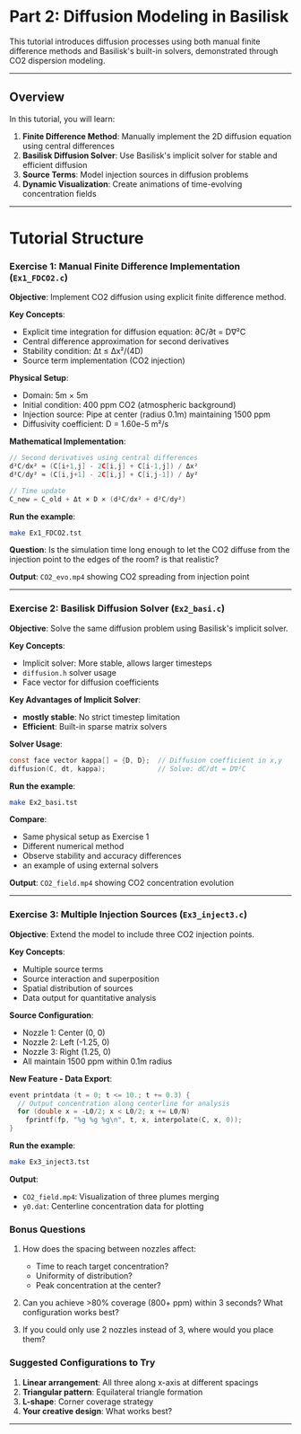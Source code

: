 # Part 2: Diffusion Modeling in Basilisk

This tutorial introduces diffusion processes using both manual finite difference methods and Basilisk's built-in solvers, demonstrated through CO2 dispersion modeling.

---

## Overview

In this tutorial, you will learn:

1. **Finite Difference Method**: Manually implement the 2D diffusion equation using central differences
2. **Basilisk Diffusion Solver**: Use Basilisk's implicit solver for stable and efficient diffusion
3. **Source Terms**: Model injection sources in diffusion problems
4. **Dynamic Visualization**: Create animations of time-evolving concentration fields

---

# Tutorial Structure

### Exercise 1: Manual Finite Difference Implementation (`Ex1_FDCO2.c`)

**Objective**: Implement CO2 diffusion using explicit finite difference method.

**Key Concepts**:

- Explicit time integration for diffusion equation: ∂C/∂t = D∇²C
- Central difference approximation for second derivatives
- Stability condition: Δt ≤ Δx²/(4D)
- Source term implementation (CO2 injection)

**Physical Setup**:

- Domain: 5m × 5m
- Initial condition: 400 ppm CO2 (atmospheric background)
- Injection source: Pipe at center (radius 0.1m) maintaining 1500 ppm
- Diffusivity coefficient: D = 1.60e-5 m²/s

**Mathematical Implementation**:

```c
// Second derivatives using central differences
d²C/dx² ≈ (C[i+1,j] - 2C[i,j] + C[i-1,j]) / Δx²
d²C/dy² ≈ (C[i,j+1] - 2C[i,j] + C[i,j-1]) / Δy²

// Time update
C_new = C_old + Δt × D × (d²C/dx² + d²C/dy²)
```

**Run the example**:

```bash
make Ex1_FDCO2.tst
```

**Question**:
Is the simulation time long enough to let the CO2 diffuse from the injection point to the edges of the room? is that realistic?

**Output**: `CO2_evo.mp4` showing CO2 spreading from injection point

---

### Exercise 2: Basilisk Diffusion Solver (`Ex2_basi.c`)

**Objective**: Solve the same diffusion problem using Basilisk's implicit solver.

**Key Concepts**:

- Implicit solver: More stable, allows larger timesteps
- `diffusion.h` solver usage
- Face vector for diffusion coefficients

**Key Advantages of Implicit Solver**:

- **mostly stable**: No strict timestep limitation
- **Efficient**: Built-in sparse matrix solvers

**Solver Usage**:

```c
const face vector kappa[] = {D, D};  // Diffusion coefficient in x,y
diffusion(C, dt, kappa);             // Solve: dC/dt = D∇²C
```

**Run the example**:

```bash
make Ex2_basi.tst
```

**Compare**:

- Same physical setup as Exercise 1
- Different numerical method
- Observe stability and accuracy differences
- an example of using external solvers

**Output**: `CO2_field.mp4` showing CO2 concentration evolution

---

### Exercise 3: Multiple Injection Sources (`Ex3_inject3.c`)

**Objective**: Extend the model to include three CO2 injection points.

**Key Concepts**:

- Multiple source terms
- Source interaction and superposition
- Spatial distribution of sources
- Data output for quantitative analysis

**Source Configuration**:

- Nozzle 1: Center (0, 0)
- Nozzle 2: Left (-1.25, 0)
- Nozzle 3: Right (1.25, 0)
- All maintain 1500 ppm within 0.1m radius

**New Feature - Data Export**:

```c
event printdata (t = 0; t <= 10.; t += 0.3) {
  // Output concentration along centerline for analysis
  for (double x = -L0/2; x < L0/2; x += L0/N)
    fprintf(fp, "%g %g %g\n", t, x, interpolate(C, x, 0));
}
```

**Run the example**:

```bash
make Ex3_inject3.tst
```

**Output**:

- `CO2_field.mp4`: Visualization of three plumes merging
- `y0.dat`: Centerline concentration data for plotting


### Bonus Questions

1. How does the spacing between nozzles affect:

   - Time to reach target concentration?
   - Uniformity of distribution?
   - Peak concentration at the center?
2. Can you achieve >80% coverage (800+ ppm) within 3 seconds? What configuration works best?
3. If you could only use 2 nozzles instead of 3, where would you place them?

### Suggested Configurations to Try

1. **Linear arrangement**: All three along x-axis at different spacings
2. **Triangular pattern**: Equilateral triangle formation
3. **L-shape**: Corner coverage strategy
4. **Your creative design**: What works best?

---
